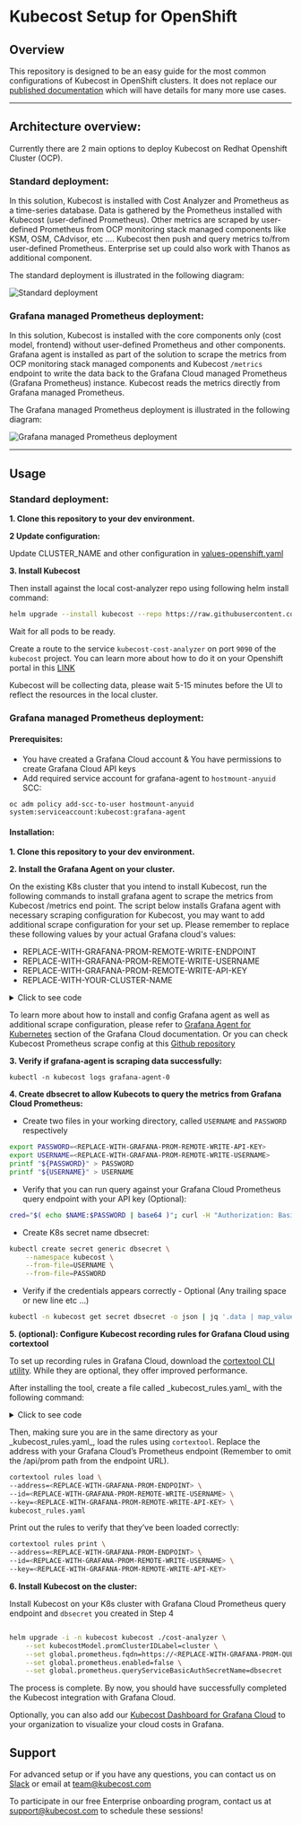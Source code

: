 # Kubecost Setup for OpenShift

## Overview

This repository is designed to be an easy guide for the most common configurations of Kubecost in OpenShift clusters. It does not replace our [published documentation](https://guide.kubecost.com/) which will have details for many more use cases.

---
## Architecture overview:

Currently there are 2 main options to deploy Kubecost on Redhat Openshift Cluster (OCP).

### Standard deployment:

In this solution, Kubecost is installed with Cost Analyzer and Prometheus as a time-series database. Data is gathered by the Prometheus installed with Kubecost (user-defined Prometheus). Other metrics are scraped by user-defined Prometheus from OCP monitoring stack managed components like KSM, OSM, CAdvisor, etc .... Kubecost then push and query metrics to/from user-defined Prometheus. Enterprise set up could also work with Thanos as additional component.

The standard deployment is illustrated in the following diagram:

![Standard deployment](images/standard-lightbg.png)

### Grafana managed Prometheus deployment:

In this solution, Kubecost is installed with the core components only (cost model, frontend) without user-defined Prometheus and other components. Grafana agent is installed as part of the solution to scrape the metrics from OCP monitoring stack managed components and Kubecost `/metrics` endpoint to write the data back to the Grafana Cloud managed Prometheus (Grafana Prometheus) instance. Kubecost reads the metrics directly from Grafana managed Prometheus.

The Grafana managed Prometheus deployment is illustrated in the following diagram:

![Grafana managed Prometheus deployment](images/grafana-agent-lightbg.png)

---
## Usage

### Standard deployment:

**1. Clone this repository to your dev environment.**

**2 Update configuration:**

Update CLUSTER_NAME and other configuration in [values-openshift.yaml](values-openshift.yaml)

**3. Install Kubecost**

Then install against the local cost-analyzer repo using following helm install command:

```bash
helm upgrade --install kubecost --repo https://raw.githubusercontent.com/kubecost/openshift-helm-chart/main cost-analyzer --namespace kubecost --create-namespace -f https://raw.githubusercontent.com/kubecost/openshift-helm-chart/main/values-openshift.yaml
```

Wait for all pods to be ready.

Create a route to the service `kubecost-cost-analyzer` on port `9090` of the `kubecost` project. You can learn more about how to do it on your Openshift portal in this [LINK](https://docs.openshift.com/container-platform/3.11/dev_guide/routes.html#:~:text=to%20the%20router.-,Creating%20Routes,Applications%20section%20of%20the%20navigation.&text=The%20new%20route%20inherits%20the,using%20the%20%2D%2Dname%20option.)

Kubecost will be collecting data, please wait 5-15 minutes before the UI to reflect the resources in the local cluster.

### Grafana managed Prometheus deployment:

#### Prerequisites:

- You have created a Grafana Cloud account & You have permissions to create Grafana Cloud API keys
- Add required service account for grafana-agent to `hostmount-anyuid` SCC:

`oc adm policy add-scc-to-user hostmount-anyuid system:serviceaccount:kubecost:grafana-agent`

#### Installation:

**1. Clone this repository to your dev environment.**

**2. Install the Grafana Agent on your cluster.**

On the existing K8s cluster that you intend to install Kubecost, run the following commands to install grafana agent to scrape the metrics from Kubecost /metrics end point. The script below installs Grafana agent with necessary scraping configuration for Kubecost, you may want to add additional scrape configuration for your set up. Please remember to replace these following values by your actual Grafana cloud's values:

- REPLACE-WITH-GRAFANA-PROM-REMOTE-WRITE-ENDPOINT
- REPLACE-WITH-GRAFANA-PROM-REMOTE-WRITE-USERNAME
- REPLACE-WITH-GRAFANA-PROM-REMOTE-WRITE-API-KEY
- REPLACE-WITH-YOUR-CLUSTER-NAME

<details>
  <summary>Click to see code</summary>

```yaml
cat <<'EOF' |

kind: ConfigMap
metadata:
  name: grafana-agent
apiVersion: v1
data:
  agent.yaml: |
    metrics:
      wal_directory: /var/lib/agent/wal
      global:
        scrape_interval: 60s
        external_labels:
          cluster: <REPLACE-WITH-YOUR-CLUSTER-NAME>
      configs:
      - name: integrations
        remote_write:
        - url: https://<REPLACE-WITH-GRAFANA-PROM-REMOTE-WRITE-ENDPOINT>
          basic_auth:
            username: <REPLACE-WITH-GRAFANA-PROM-REMOTE-WRITE-USERNAME>
            password: <REPLACE-WITH-GRAFANA-PROM-REMOTE-WRITE-API-KEY>
        scrape_configs: #Need further scrape config update
        - job_name: kubecost
          honor_labels: true
          scrape_interval: 1m
          scrape_timeout: 10s
          metrics_path: /metrics
          scheme: http
          dns_sd_configs:
          - names:
            - kubecost-cost-analyzer.kubecost
            type: 'A'
            port: 9003
        - job_name: kubecost-networking
          kubernetes_sd_configs:
            - role: pod
          relabel_configs:
          # Scrape only the the targets matching the following metadata
            - source_labels: [__meta_kubernetes_pod_label_app]
              action: keep
              regex:  'kubecost-network-costs'
        - job_name: kubernetes-nodes-cadvisor
          honor_timestamps: true
          scrape_interval: 1m
          scrape_timeout: 10s
          metrics_path: /metrics
          scheme: https
          authorization:
            type: Bearer
            credentials_file: /var/run/secrets/kubernetes.io/serviceaccount/token
          tls_config:
            ca_file: /var/run/secrets/kubernetes.io/serviceaccount/ca.crt
            insecure_skip_verify: true
          follow_redirects: true
          relabel_configs:
          - separator: ;
            regex: __meta_kubernetes_node_label_(.+)
            replacement: $1
            action: labelmap
          - separator: ;
            regex: (.*)
            target_label: __address__
            replacement: kubernetes.default.svc:443
            action: replace
          - source_labels: [__meta_kubernetes_node_name]
            separator: ;
            regex: (.+)
            target_label: __metrics_path__
            replacement: /api/v1/nodes/$1/proxy/metrics/cadvisor
            action: replace
          metric_relabel_configs:
          - source_labels: [__name__]
            separator: ;
            regex: (container_cpu_usage_seconds_total|container_memory_working_set_bytes|container_network_receive_errors_total|container_network_transmit_errors_total|container_network_receive_packets_dropped_total|container_network_transmit_packets_dropped_total|container_memory_usage_bytes|container_cpu_cfs_throttled_periods_total|container_cpu_cfs_periods_total|container_fs_usage_bytes|container_fs_limit_bytes|container_cpu_cfs_periods_total|container_fs_inodes_free|container_fs_inodes_total|container_fs_usage_bytes|container_fs_limit_bytes|container_cpu_cfs_throttled_periods_total|container_cpu_cfs_periods_total|container_network_receive_bytes_total|container_network_transmit_bytes_total|container_fs_inodes_free|container_fs_inodes_total|container_fs_usage_bytes|container_fs_limit_bytes|container_spec_cpu_shares|container_spec_memory_limit_bytes|container_network_receive_bytes_total|container_network_transmit_bytes_total|container_fs_reads_bytes_total|container_network_receive_bytes_total|container_fs_writes_bytes_total|container_fs_reads_bytes_total|cadvisor_version_info)
            replacement: $1
            action: keep
          - source_labels: [container]
            separator: ;
            regex: (.+)
            target_label: container_name
            replacement: $1
            action: replace
          - source_labels: [pod]
            separator: ;
            regex: (.+)
            target_label: pod_name
            replacement: $1
            action: replace
          kubernetes_sd_configs:
          - role: node
            kubeconfig_file: ""
            follow_redirects: true
        - job_name: kubernetes-service-endpoints
          honor_timestamps: true
          scrape_interval: 1m
          scrape_timeout: 10s
          metrics_path: /metrics
          scheme: http
          follow_redirects: true
          relabel_configs:
          - source_labels: [__meta_kubernetes_service_annotation_prometheus_io_scrape]
            separator: ;
            regex: "true"
            replacement: $1
            action: keep
          - source_labels: [__meta_kubernetes_service_annotation_prometheus_io_scheme]
            separator: ;
            regex: (https?)
            target_label: __scheme__
            replacement: $1
            action: replace
          - source_labels: [__meta_kubernetes_service_annotation_prometheus_io_path]
            separator: ;
            regex: (.+)
            target_label: __metrics_path__
            replacement: $1
            action: replace
          - source_labels: [__address__, __meta_kubernetes_service_annotation_prometheus_io_port]
            separator: ;
            regex: ([^:]+)(?::\d+)?;(\d+)
            target_label: __address__
            replacement: $1:$2
            action: replace
          - separator: ;
            regex: __meta_kubernetes_service_label_(.+)
            replacement: $1
            action: labelmap
          - source_labels: [__meta_kubernetes_namespace]
            separator: ;
            regex: (.*)
            target_label: kubernetes_namespace
            replacement: $1
            action: replace
          - source_labels: [__meta_kubernetes_service_name]
            separator: ;
            regex: (.*)
            target_label: kubernetes_name
            replacement: $1
            action: replace
          - source_labels: [__meta_kubernetes_pod_node_name]
            separator: ;
            regex: (.*)
            target_label: kubernetes_node
            replacement: $1
            action: replace
          metric_relabel_configs:
          - source_labels: [__name__]
            separator: ;
            regex: (container_cpu_allocation|container_cpu_usage_seconds_total|container_fs_limit_bytes|container_fs_writes_bytes_total|container_gpu_allocation|container_memory_allocation_bytes|container_memory_usage_bytes|container_memory_working_set_bytes|container_network_receive_bytes_total|container_network_transmit_bytes_total|DCGM_FI_DEV_GPU_UTIL|deployment_match_labels|kube_daemonset_status_desired_number_scheduled|kube_daemonset_status_number_ready|kube_deployment_spec_replicas|kube_deployment_status_replicas|kube_deployment_status_replicas_available|kube_job_status_failed|kube_namespace_annotations|kube_namespace_labels|kube_node_info|kube_node_labels|kube_node_status_allocatable|kube_node_status_allocatable_cpu_cores|kube_node_status_allocatable_memory_bytes|kube_node_status_capacity|kube_node_status_capacity_cpu_cores|kube_node_status_capacity_memory_bytes|kube_node_status_condition|kube_persistentvolume_capacity_bytes|kube_persistentvolume_status_phase|kube_persistentvolumeclaim_info|kube_persistentvolumeclaim_resource_requests_storage_bytes|kube_pod_container_info|kube_pod_container_resource_limits|kube_pod_container_resource_limits_cpu_cores|kube_pod_container_resource_limits_memory_bytes|kube_pod_container_resource_requests|kube_pod_container_resource_requests_cpu_cores|kube_pod_container_resource_requests_memory_bytes|kube_pod_container_status_restarts_total|kube_pod_container_status_running|kube_pod_container_status_terminated_reason|kube_pod_labels|kube_pod_owner|kube_pod_status_phase|kube_replicaset_owner|kube_statefulset_replicas|kube_statefulset_status_replicas|kubecost_cluster_info|kubecost_cluster_management_cost|kubecost_cluster_memory_working_set_bytes|kubecost_network_internet_egress_cost|kubecost_network_region_egress_cost|kubecost_network_zone_egress_cost|kubecost_node_is_spot|kubecost_pod_network_egress_bytes_total|node_cpu_hourly_cost|node_cpu_seconds_total|node_disk_reads_completed|node_disk_reads_completed_total|node_disk_writes_completed|node_disk_writes_completed_total|node_filesystem_device_error|node_gpu_count|node_gpu_hourly_cost|node_memory_Buffers_bytes|node_memory_Cached_bytes|node_memory_MemAvailable_bytes|node_memory_MemFree_bytes|node_memory_MemTotal_bytes|node_network_transmit_bytes_total|node_ram_hourly_cost|node_total_hourly_cost|pod_pvc_allocation|pv_hourly_cost|service_selector_labels|statefulSet_match_labels|up)
            replacement: $1
            action: keep
          kubernetes_sd_configs:
          - role: endpoints
            kubeconfig_file: ""
            follow_redirects: true
        - job_name: kubernetes-service-endpoints-slow
          honor_timestamps: true
          scrape_interval: 5m
          scrape_timeout: 30s
          metrics_path: /metrics
          scheme: http
          follow_redirects: true
          relabel_configs:
          - source_labels: [__meta_kubernetes_service_annotation_prometheus_io_scrape_slow]
            separator: ;
            regex: "true"
            replacement: $1
            action: keep
          - source_labels: [__meta_kubernetes_service_annotation_prometheus_io_scheme]
            separator: ;
            regex: (https?)
            target_label: __scheme__
            replacement: $1
            action: replace
          - source_labels: [__meta_kubernetes_service_annotation_prometheus_io_path]
            separator: ;
            regex: (.+)
            target_label: __metrics_path__
            replacement: $1
            action: replace
          - source_labels: [__address__, __meta_kubernetes_service_annotation_prometheus_io_port]
            separator: ;
            regex: ([^:]+)(?::\d+)?;(\d+)
            target_label: __address__
            replacement: $1:$2
            action: replace
          - separator: ;
            regex: __meta_kubernetes_service_label_(.+)
            replacement: $1
            action: labelmap
          - source_labels: [__meta_kubernetes_namespace]
            separator: ;
            regex: (.*)
            target_label: kubernetes_namespace
            replacement: $1
            action: replace
          - source_labels: [__meta_kubernetes_service_name]
            separator: ;
            regex: (.*)
            target_label: kubernetes_name
            replacement: $1
            action: replace
          - source_labels: [__meta_kubernetes_pod_node_name]
            separator: ;
            regex: (.*)
            target_label: kubernetes_node
            replacement: $1
            action: replace
          kubernetes_sd_configs:
          - role: endpoints
            kubeconfig_file: ""
            follow_redirects: true
        - job_name: prometheus-pushgateway
          honor_labels: true
          honor_timestamps: true
          scrape_interval: 1m
          scrape_timeout: 10s
          metrics_path: /metrics
          scheme: http
          follow_redirects: true
          relabel_configs:
          - source_labels: [__meta_kubernetes_service_annotation_prometheus_io_probe]
            separator: ;
            regex: pushgateway
            replacement: $1
            action: keep
          kubernetes_sd_configs:
          - role: service
            kubeconfig_file: ""
            follow_redirects: true
        - job_name: kubernetes-services
          honor_timestamps: true
          params:
            module:
            - http_2xx
          scrape_interval: 1m
          scrape_timeout: 10s
          metrics_path: /probe
          scheme: http
          follow_redirects: true
          relabel_configs:
          - source_labels: [__meta_kubernetes_service_annotation_prometheus_io_probe]
            separator: ;
            regex: "true"
            replacement: $1
            action: keep
          - source_labels: [__address__]
            separator: ;
            regex: (.*)
            target_label: __param_target
            replacement: $1
            action: replace
          - separator: ;
            regex: (.*)
            target_label: __address__
            replacement: blackbox
            action: replace
          - source_labels: [__param_target]
            separator: ;
            regex: (.*)
            target_label: instance
            replacement: $1
            action: replace
          - separator: ;
            regex: __meta_kubernetes_service_label_(.+)
            replacement: $1
            action: labelmap
          - source_labels: [__meta_kubernetes_namespace]
            separator: ;
            regex: (.*)
            target_label: kubernetes_namespace
            replacement: $1
            action: replace
          - source_labels: [__meta_kubernetes_service_name]
            separator: ;
            regex: (.*)
            target_label: kubernetes_name
            replacement: $1
            action: replace
          kubernetes_sd_configs:
          - role: service
            kubeconfig_file: ""
            follow_redirects: true
        - job_name: integrations/kubernetes/kubelet
          bearer_token_file: /var/run/secrets/kubernetes.io/serviceaccount/token
          kubernetes_sd_configs:
            - role: node
          relabel_configs:
            - replacement: kubernetes.default.svc:443
              target_label: __address__
            - regex: (.+)
              replacement: /api/v1/nodes/$1/proxy/metrics
              source_labels:
                - __meta_kubernetes_node_name
              target_label: __metrics_path__
          scheme: https
          tls_config:
              ca_file: /var/run/secrets/kubernetes.io/serviceaccount/ca.crt
              insecure_skip_verify: false
              server_name: kubernetes

EOF
(export NAMESPACE=kubecost && kubectl apply -n $NAMESPACE -f -)

MANIFEST_URL=https://raw.githubusercontent.com/kubecost/openshift-helm-chart/main/grafana-agent-config/agent-bare.yaml NAMESPACE=kubecost /bin/sh -c "$(curl -fsSL https://raw.githubusercontent.com/grafana/agent/v0.24.2/production/kubernetes/install-bare.sh)" | kubectl apply -f -
```
</details>

To learn more about how to install and config Grafana agent as well as additional scrape configuration, please refer to [Grafana Agent for Kubernetes](https://grafana.com/docs/grafana-cloud/kubernetes/agent-k8s/k8s_agent_metrics/) section of the Grafana Cloud documentation. Or you can check Kubecost Prometheus scrape config at this [Github repository](https://github.com/kubecost/cost-analyzer-helm-chart/blob/ebe7e088debecd23f90e6dd75b425828901a246c/cost-analyzer/charts/prometheus/values.yaml#L1152)

**3. Verify if grafana-agent is scraping data successfully:**

`kubectl -n kubecost logs grafana-agent-0`

**4. Create dbsecret to allow Kubecots to query the metrics from Grafana Cloud Prometheus:**

- Create two files in your working directory, called `USERNAME` and `PASSWORD` respectively

```Bash
export PASSWORD=<REPLACE-WITH-GRAFANA-PROM-REMOTE-WRITE-API-KEY>
export USERNAME=<REPLACE-WITH-GRAFANA-PROM-REMOTE-WRITE-USERNAME>
printf "${PASSWORD}" > PASSWORD
printf "${USERNAME}" > USERNAME
```
- Verify that you can run query against your Grafana Cloud Prometheus query endpoint with your API key (Optional):

```Bash
cred="$( echo $NAME:$PASSWORD | base64 )"; curl -H "Authorization: Basic $cred" https://<REPLACE-WITH-GRAFANA-PROM-QUERY-ENDPOINT>/api/v1/query?query=up
```
- Create K8s secret name dbsecret:

```Bash
kubectl create secret generic dbsecret \
    --namespace kubecost \
    --from-file=USERNAME \
    --from-file=PASSWORD
```
- Verify if the credentials appears correctly - Optional (Any trailing space or new line etc ...)

```Bash
kubectl -n kubecost get secret dbsecret -o json | jq '.data | map_values(@base64d)'
```
**5. (optional): Configure Kubecost recording rules for Grafana Cloud using cortextool**

To set up recording rules in Grafana Cloud, download the [cortextool CLI utility](https://github.com/grafana/cortex-tools). While they are optional, they offer improved performance.

After installing the tool, create a file called \_kubecost\_rules.yaml\_ with the following command:

<details>
  <summary>Click to see code</summary>

```yaml
cat << EOF > kubecost-rules.yaml
namespace: "kubecost"
groups:
  - name: CPU
    rules:
      - expr: sum(rate(container_cpu_usage_seconds_total{container_name!=""}[5m]))
        record: cluster:cpu_usage:rate5m
      - expr: rate(container_cpu_usage_seconds_total{container_name!=""}[5m])
        record: cluster:cpu_usage_nosum:rate5m
      - expr: avg(irate(container_cpu_usage_seconds_total{container_name!="POD", container_name!=""}[5m])) by (container_name,pod_name,namespace)
        record: kubecost_container_cpu_usage_irate
      - expr: sum(container_memory_working_set_bytes{container_name!="POD",container_name!=""}) by (container_name,pod_name,namespace)
        record: kubecost_container_memory_working_set_bytes
      - expr: sum(container_memory_working_set_bytes{container_name!="POD",container_name!=""})
        record: kubecost_cluster_memory_working_set_bytes
  - name: Savings
    rules:
      - expr: sum(avg(kube_pod_owner{owner_kind!="DaemonSet"}) by (pod) * sum(container_cpu_allocation) by (pod))
        record: kubecost_savings_cpu_allocation
        labels:
          daemonset: "false"
      - expr: sum(avg(kube_pod_owner{owner_kind="DaemonSet"}) by (pod) * sum(container_cpu_allocation) by (pod)) / sum(kube_node_info)
        record: kubecost_savings_cpu_allocation
        labels:
          daemonset: "true"
      - expr: sum(avg(kube_pod_owner{owner_kind!="DaemonSet"}) by (pod) * sum(container_memory_allocation_bytes) by (pod))
        record: kubecost_savings_memory_allocation_bytes
        labels:
          daemonset: "false"
      - expr: sum(avg(kube_pod_owner{owner_kind="DaemonSet"}) by (pod) * sum(container_memory_allocation_bytes) by (pod)) / sum(kube_node_info)
        record: kubecost_savings_memory_allocation_bytes
        labels:
          daemonset: "true"
EOF
```
</details>

Then, making sure you are in the same directory as your \_kubecost\_rules.yaml\_, load the rules using `cortextool`. Replace the address with your Grafana Cloud’s Prometheus endpoint (Remember to omit the /api/prom path from the endpoint URL).

```Bash
cortextool rules load \
--address=<REPLACE-WITH-GRAFANA-PROM-ENDPOINT> \
--id=<REPLACE-WITH-GRAFANA-PROM-REMOTE-WRITE-USERNAME> \
--key=<REPLACE-WITH-GRAFANA-PROM-REMOTE-WRITE-API-KEY> \
kubecost_rules.yaml
```

Print out the rules to verify that they’ve been loaded correctly:

```Bash
cortextool rules print \
--address=<REPLACE-WITH-GRAFANA-PROM-ENDPOINT> \
--id=<REPLACE-WITH-GRAFANA-PROM-REMOTE-WRITE-USERNAME> \
--key=<REPLACE-WITH-GRAFANA-PROM-REMOTE-WRITE-API-KEY>
```
**6. Install Kubecost on the cluster:**

Install Kubecost on your K8s cluster with Grafana Cloud Prometheus query endpoint and `dbsecret` you created in Step 4

```Bash

helm upgrade -i -n kubecost kubecost ./cost-analyzer \
    --set kubecostModel.promClusterIDLabel=cluster \
    --set global.prometheus.fqdn=https://<REPLACE-WITH-GRAFANA-PROM-QUERY-ENDPOINT> \
    --set global.prometheus.enabled=false \
    --set global.prometheus.queryServiceBasicAuthSecretName=dbsecret

```

The process is complete. By now, you should have successfully completed the Kubecost integration with Grafana Cloud.

Optionally, you can also add our [Kubecost Dashboard for Grafana Cloud](https://grafana.com/grafana/dashboards/15714) to your organization to visualize your cloud costs in Grafana.

## Support

For advanced setup or if you have any questions, you can contact us on [Slack](https://join.slack.com/t/kubecost/shared_invite/enQtNTA2MjQ1NDUyODE5LWFjYzIzNWE4MDkzMmUyZGU4NjkwMzMyMjIyM2E0NGNmYjExZjBiNjk1YzY5ZDI0ZTNhZDg4NjlkMGRkYzFlZTU) or email at team@kubecost.com

To participate in our free Enterprise onboarding program, contact us at support@kubecost.com to schedule these sessions!

